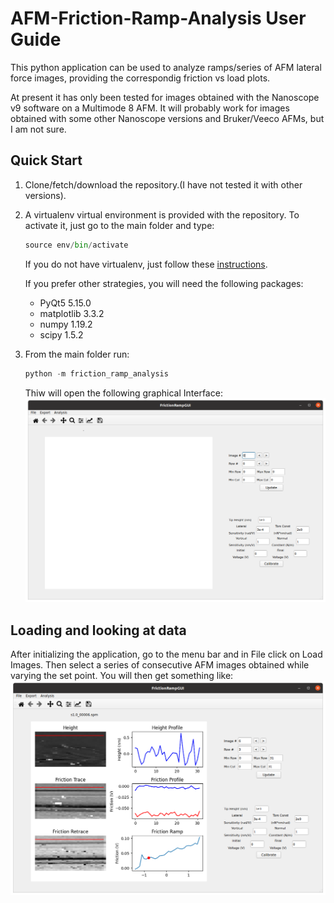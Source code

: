 # AFM-Friction-Ramp-Analysis User Guide

This python application can be used to analyze ramps/series of AFM lateral force images, providing the correspondig friction vs load plots. 

At present it has only been tested for images obtained with the Nanoscope v9 software on a Multimode 8 AFM. It will probably work for images obtained with some other Nanoscope versions and Bruker/Veeco AFMs, but I am not sure.

## Quick Start

1. Clone/fetch/download the repository.(I have not tested it with other versions).
2. A virtualenv virtual environment is provided with the repository. To activate it, just go to the main folder and type:
	```python
	source env/bin/activate
	```
	If you do not have virtualenv, just follow these [instructions](https://virtualenv.pypa.io/en/latest/installation.html).

	If you prefer other strategies, you will need the following packages:
	* PyQt5 5.15.0
	* matplotlib 3.3.2
	* numpy 1.19.2 
	* scipy 1.5.2
3. From the main folder run:
	```python
	python -m friction_ramp_analysis
	```
	Thiw will open the following graphical Interface:
	![Main Window](UserGuideImages/MainWindow.png)

## Loading and looking at data
After initializing the application, go to the menu bar and in File click on Load Images. Then select a series of consecutive AFM images obtained while varying the set point. You will then get something like:
![Main Window](UserGuideImages/MainWindowWithData.png)

